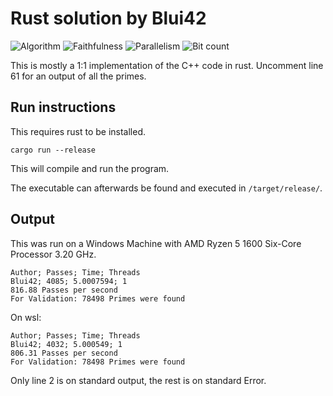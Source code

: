 # Rust solution by Blui42

![Algorithm](https://img.shields.io/badge/Algorithm-base-green)
![Faithfulness](https://img.shields.io/badge/Faithful-yes-green)
![Parallelism](https://img.shields.io/badge/Parallel-no-green)
![Bit count](https://img.shields.io/badge/Bits-unknown-yellowgreen)

This is mostly a 1:1 implementation of the C++ code in rust.
Uncomment line 61 for an output of all the primes.

## Run instructions

This requires rust to be installed.

```cargo run --release```

This will compile and run the program.

The executable can afterwards be found and executed in `/target/release/`.

## Output

This was run on a Windows Machine with AMD Ryzen 5 1600 Six-Core Processor 3.20 GHz.

```
Author; Passes; Time; Threads
Blui42; 4085; 5.0007594; 1
816.88 Passes per second
For Validation: 78498 Primes were found
```

On wsl:

```
Author; Passes; Time; Threads
Blui42; 4032; 5.000549; 1
806.31 Passes per second
For Validation: 78498 Primes were found
```

Only line 2 is on standard output, the rest is on standard Error.
